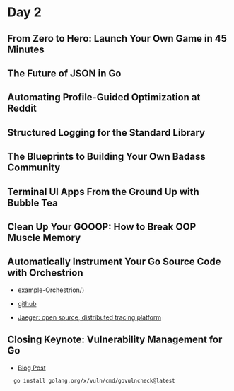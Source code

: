 # Day 2

## From Zero to Hero: Launch Your Own Game in 45 Minutes

## The Future of JSON in Go

## Automating Profile-Guided Optimization at Reddit

## Structured Logging for the Standard Library

## The Blueprints to Building Your Own Badass Community

## Terminal UI Apps From the Ground Up with Bubble Tea

## Clean Up Your GOOOP: How to Break OOP Muscle Memory

## Automatically Instrument Your Go Source Code with Orchestrion

- example-Orchestrion/)


- [github](https://github.com/DataDog/orchestrion)

- [Jaeger: open source, distributed tracing platform](https://www.jaegertracing.io/)

## Closing Keynote: Vulnerability Management for Go

- [Blog Post](https://go.dev/blog/vuln)

```sh
  go install golang.org/x/vuln/cmd/govulncheck@latest
```
